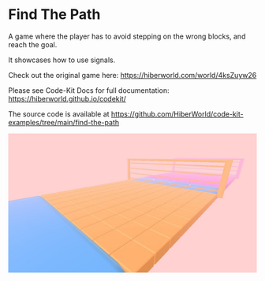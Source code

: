 # Find The Path

A game where the player has to avoid stepping on the wrong blocks, and reach the goal.

It showcases how to use signals.

Check out the original game here: https://hiberworld.com/world/4ksZuyw26

Please see Code-Kit Docs for full documentation:
https://hiberworld.github.io/codekit/

The source code is available at
https://github.com/HiberWorld/code-kit-examples/tree/main/find-the-path

![Thumbnail](./thumbnail.jpg)
